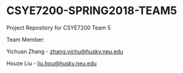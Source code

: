 # CSYE7200-SPRING2018-TEAM5
Project Repository for CSYE7200 Team 5

Team Member: 

Yichuan Zhang - zhang.yichu@husky.neu.edu

Houze Liu - liu.hou@husky.neu.edu
